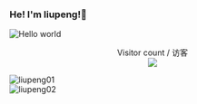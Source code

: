 ### He! I'm liupeng!👋

<!--
**liupengzhouyi/liupengzhouyi** is a ✨ _special_ ✨ repository because its `README.md` (this file) appears on your GitHub profile.

Here are some ideas to get you started:

- 🔭 I’m currently working on ...
- 🌱 I’m currently learning ...
- 👯 I’m looking to collaborate on ...
- 🤔 I’m looking for help with ...
- 💬 Ask me about ...
- 📫 How to reach me: ...
- 😄 Pronouns: ...
- ⚡ Fun fact: ...
-->


<img src="http://123.56.167.84:8080/File/downloadFile/helloworld.png" alt="Hello world">

<center>
<p align="center"> 
  Visitor count / 访客
  <br>
  <img src="https://profile-counter.glitch.me/liupengzhouyi/count.svg" />
</p>
</center>

![liupeng01](https://github-readme-stats.vercel.app/api?username=liupengzhouyi&show_icons=true&theme=radical)
<br>
![liupeng02](https://github-readme-stats.vercel.app/api/top-langs/?username=liupengzhouyi&card_width=800&theme=radical)









